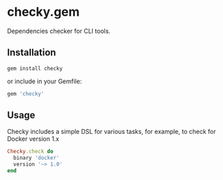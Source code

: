 # checky.gem

Dependencies checker for CLI tools.

## Installation

```
gem install checky
```

or include in your Gemfile:

```ruby
gem 'checky'
```

## Usage

Checky includes a simple DSL for various tasks, for example, to check for Docker
version 1.x

```ruby
Checky.check do
  binary 'docker'
  version '~> 1.0'
end
```
